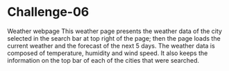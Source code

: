# Challenge-06
Weather webpage
This weather page presents the weather data of the city selected in the search bar at top right of the page; then the page loads the current weather and the forecast of the next 5 days. The weather data is composed of temperature, humidity and wind speed. It also keeps the information on the top bar of each of the cities that were searched.
